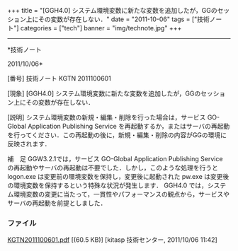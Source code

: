 ﻿+++
title = "[GGH4.0] システム環境変数に新たな変数を追加したが，GGのセッション上にその変数が存在しない．"
date = "2011-10-06"
tags = ["技術ノート"]
categories = ["tech"]
banner = "img/technote.jpg"
+++

-----------------------------------------------------------------------------------------------------------------------------

*技術ノート

2011/10/06*


[番号]
技術ノート KGTN 2011100601

[現象]
[GGH4.0]
システム環境変数に新たな変数を追加したが，GGのセッション上にその変数が存在しない．

[説明]
システム環境変数の新規・編集・削除を行った場合は，サービス GO-Global
Application Publishing Service
を再起動するか，またはサーバの再起動を行ってください．この再起動の後に，新規・編集・削除の内容がGGの環境に反映されます．

補　足
GGW3.2.1では，サービス GO-Global Application Publishing Service
の再起動やサーバの再起動は不要でした．しかし，このような処理を行うと
logon.exe は変更前の環境変数を保持し，変更後に起動された pw.exe
は変更後の環境変数を保持するという特殊な状況が発生します． GGH4.0
では，システム環境変数の変更に当たって，一貫性やパフォーマンスの観点から，サービスやサーバの再起動を前提としました．


### ファイル

 
 


[KGTN2011100601.pdf](http://techreport.kitasp.net/attachments/download/651/KGTN2011100601.pdf)
 [(60.5 KB)] [kitasp 技術センター, 2011/10/06
11:42]


 


 

